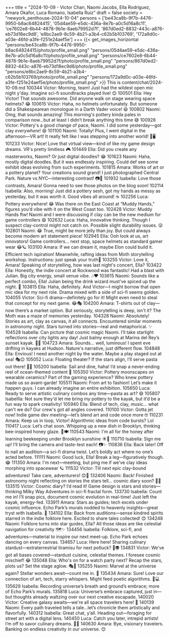 +++
title = "2024-10-09 - Victor Chan, Naomi Jacobs, Ella Rodriguez, Amara Okafor, Luca Romano, Isabella Ruiz"
draft = false
society = "newyork_penthouse-2024-10-04"
persons = ['be43ca8b-9f7b-4476-9950-b8ac64824415', '05d4ae59-e5dc-436a-8e7b-a0c5d16a8c11', 'ce7602e8-6b44-4878-9b1e-8aeb79952d7f', '867d0ed2-8832-443c-a876-eb73d18ec9d8', 'e8bc2ae9-8c59-4b21-a3b4-c62b5b103769', '172a9d0c-a03e-46fd-a3fe-f251e24aef5e']
+++
{{< get_images_horizontal "persons/be43ca8b-9f7b-4476-9950-b8ac64824415/photo/profile_small.png" "persons/05d4ae59-e5dc-436a-8e7b-a0c5d16a8c11/photo/profile_small.png" "persons/ce7602e8-6b44-4878-9b1e-8aeb79952d7f/photo/profile_small.png" "persons/867d0ed2-8832-443c-a876-eb73d18ec9d8/photo/profile_small.png" "persons/e8bc2ae9-8c59-4b21-a3b4-c62b5b103769/photo/profile_small.png" "persons/172a9d0c-a03e-46fd-a3fe-f251e24aef5e/photo/profile_small.png" >}}
This is content/chat/2024-10-09.md
100344 Victor: Morning, team! Just had the wildest open mic night y'day. Imagine sci-fi soundtracks played live! 😊
100501 Ella: Hey Victor! That sounds awesome. Did anyone walk on stage wearing space helmets? 😂
100615 Victor: Haha, no helmets unfortunately. But someone did a Shakespearean monologue in a Darth Vader voice! 😆
100802 Naomi: Omg, that sounds amazing! This morning's pottery kinda pales in comparison now...but at least I didn’t break anything this time 😅
100928 Victor: Pottery's a good change of pace, Naomi. I did some yesterday—got clay *everywhere*! 😆
101100 Naomi: Totally! Plus, I went digital in the afternoon—VR art! It really felt like I was stepping into another world! 🎨🖥️
101233 Victor: Nice! Love that virtual view—kind of like my game design dreams. VR's pretty limitless 🎮
101449 Ella: Did you create any masterworks, Naomi? Or just digital doodles? 😂 
101623 Naomi: Haha, mostly digital doodles. But it was endlessly inspiring. Could def see some exhibit ideas evolving from such experiments. 
101815 Amara: Works of art or a pottery planet? Your creations sound grand! I just photographed Central Park. Nature vs NYC—interesting contrast! 📷🌳
101932 Isabella: Love those contrasts, Amara! Gonna need to see those photos on the blog soon!
102114 Isabella: Also, morning! Just did a pottery sesh, got my hands as messy as yesterday, but it was worth it. Good vibes all around! ☕️
102256 Luca: Pottery everywhere! 😂 Was there on the East Coast at “Muddy Hands,” figures you’d vibe with it on the West Coast too.
102428 Victor: Muddy Hands ftw! Naomi and I were discussing if clay can be the new medium for game controllers 😄
102632 Luca: Haha, innovative thinking. Though I suspect clay-control might not catch on. Possible slight durability issues. 😜
102801 Naomi: 😂 True, might be more jelly than joy. But could always become modern art statement piece! 
102945 Ella: Ooh look at us, art innovators! Game controllers... next stop, space helmets as standard gamer wear 😂🪐
103100 Amara: If we can dream it, maybe Elon could build it. Efficient tech ispiration! Meanwhile, rafting ideas from Moth storytelling workshop. Instructions: just speak your truth🌿
103255 Victor: Love it, Amara! Speaking of storytelling, how was last night's concert, Ella?
103422 Ella: Honestly, the indie concert at Rockwood was fantastic! Had a blast with Julian. Big city energy, small venue vibe. 🎶❤️
103615 Naomi: Sounds like a perfect combo, Ella! Julian being the drink wizard must've spiced up the night. 🍹
103815 Ella: Haha, definitely. And Victor—I might borrow that open mic idea for my next role. Drama mixed with a side of sci-fi seems golden.
104055 Victor: Sci-fi drama—definitely go for it! Might even need to steal that concept for my next game. 😂🎭
104200 Amara: T-shirts out of clay—now there’s a market option. But seriously, storytelling is deep, isn't it? The Moth was a maze of memories yesterday.
104328 Naomi: Absolutely! Stories as art, clay as canvas, it all connects. Encountered similar moments in astronomy night. Stars turned into stories—real and metaphorical. ✨
104528 Isabella: Can picture that cosmic magic Naomi. I’ll take starlight reflections over city lights any day! Just balmy enough at Marina del Rey’s sunset kayak. 🌅🛶
104723 Amara: Sounds… well, luminous! I spent eve drifting in kayaks at Hudson. Nature's narrative, just different flow.
104848 Ella: Envious! I need another night by the water. Maybe a play staged out at sea! 🎭😉
105052 Luca: Floating theater? If the stars align, I’ll serve pasta out there! 🌌🍝
105200 Isabella: Sail and dine, haha! I’d snap a never-ending reel of ocean-themed content 📸
105350 Victor: Pottery moonscapes on wearable ceramics? Part of the gaming experience? Who knew pottery made us so avant-garde! 
105511 Naomi: From art to fashion! Let’s make it happen guys. I can already imagine an entire exhibition. 
105650 Luca: Ready to serve artistic culinary combos any time—pasta as art? 😄
105807 Isabellla: Not sure they'd let me bring my pottery to the kayak, but it’d be a fun way to spark creativity! 
105940 Ella: Blend of tech, clay, music... what can't we do? Our crew's got all angles covered.
110100 Victor: Gotta jet now! Indie game dev meeting—let’s blend art and code once more 🤓
110231 Amara: Keep us in loop, Victor! Algorithmic ideas from code bursts? Lol
110417 Luca: Let’s chat soon. Whipping up a new dish in Brooklyn, thinking bee-inspired honey glaze. 🍯🍽️
110543 Naomi: I'm all for the honey after learning beekeeping under Brooklyn sunshine ☀️🐝
110710 Isabella: Sign me up! I’ll bring the camera and taste-test each! 📷✨
110836 Ella: Back later! Off to nail an audition—a sci-fi drama twist. Let’s boldly act where no one’s acted before.
111111 Naomi: Good luck, Ella! Break a leg—figuratively though. 😂
111350 Amara: I'm next—meeting, but ping me if we’ve clay ideas morphing into spacewear 🪐
111532 Victor: Till next epic clay-bound adventures! Take care, adventurers! 😊🚀
132406 Naomi: Back! Finished astronomy night reflecting on stories the stars tell... cosmic diary soon? 🌌📖
133515 Victor: Cosmic diary? I’d read it! Game design is stars and stories—thinking Milky Way Adventures in sci-fi fractal form.
133730 Isabella: Count me in! I’ll snap pics, document cosmic evolution in real-time! Just left the kayak, energy-fed.
133911 Amara: Stars as guides; tech excels under cosmic influence. Echo Park’s murals nodded to heavenly insights—great tryst with Isabella. 🎨
134102 Ella: Back from auditions—sense kindred spirits starred in the indie folklore here. Excited to share tales collected! 😊
134248 Naomi: Folklore turns into star guides, Ella? All those ideas are like celestial navigation for creativity 🗺️✨
134456 Isabella: Folklore, sci-fi, and adventures—material to inspire our next meet-up. Echo Park echoes dancing on every canvas.
134657 Luca: Here here! Sharing culinary stardust—extraterrestrial tiramisu for next potluck? 🍮👽
134831 Victor: We’ve got all bases covered—stardust cuisine, celestial themes. I foresee cosmic mischief! 😂
135048 Ella: Who's on for a watch party next? Recap the stars, plots us? Set the stage aglow. 🎭🌌
135255 Naomi: Marvel at the universe again? Stellar wonders await—count me in. 🎨
135434 Amara: Sure! Love our connection of art, tech, starry whispers. Might feed poetic algorithms. 🌿💻
135629 Isabella: Recording universe’s breath and ground’s embrace; more of Echo Park’s murals.
135818 Luca: Universe’s embrace captured, just in—but thoughts already waltzing over our next creative escapade.
140020 Victor: Creative galaxy awaits—we're all space travelers here! 🌌
140139 Naomi: Every path traveled tells a tale…let’s chronicle them artistically and flavorfully.
140312 Isabella: Great chat, y’all. Heading out—foraging for street art with a digital lens.
140450 Luca: Catch you later, intrepid artists! I’m off to savor culinary dreams. 🍝🌟
140630 Amara: Bye, visionary travelers. Banking on endless creativity in our universe. 😊
